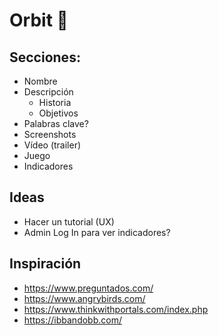 # Orbit 🚀
## Secciones: 
- Nombre 
- Descripción
    - Historia
    - Objetivos
- Palabras clave? 
- Screenshots
- Vídeo (trailer)
- Juego
- Indicadores

## Ideas
- Hacer un tutorial (UX)
- Admin Log In para ver indicadores?

## Inspiración
 - https://www.preguntados.com/
 - https://www.angrybirds.com/
 - https://www.thinkwithportals.com/index.php
 - https://ibbandobb.com/ 